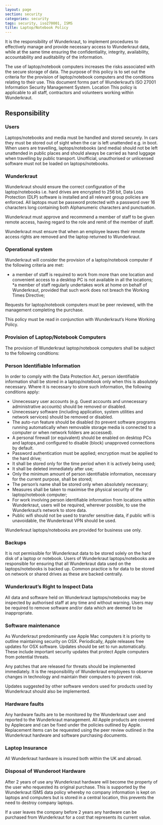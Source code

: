 ```yaml
---
layout: page
section: security
categories: security
tags: security, iso270001, ISMS
title: Laptop/Notebook Policy
---
```


It is the responsibility of Wunderkraut, to implement procedures to effectively manage and provide necessary access to Wunderkraut data, while at the same time ensuring the confidentiality, integrity, availability, accountability and auditability of the information.

The use of laptop/notebook computers increases the risks associated with the secure storage of data. The purpose of this policy is to set out the criteria for the provision of laptop/notebook computers and the conditions relating to their use.
This document forms part of Wunderkraut’s ISO 27001 Information Security Management System.
Location
This policy is applicable to all staff, contractors and volunteers working within Wunderkraut.

## Responsibility

### Users

Laptops/notebooks and media must be handled and stored securely. In cars they must be stored out of sight when the car is left unattended e.g. in boot.
When users are travelling, laptops/notebooks (and media) should not be left unattended in public places and should always be carried as hand luggage when travelling by public transport.
Unofficial, unauthorised or unlicensed software must not be loaded on laptops/notebooks.

### Wunderkraut

Wunderkraut should ensure the correct configuration of the laptop/notebooks i.e. hard drives are encrypted to 256 bit, Data Loss Protection (DLP) software is installed and all relevant group policies are enforced. All laptops must be password protected with a password over 16 characters long containing both Alphanumeric characters and punctuation.

Wunderkraut must approve and recommend a member of staff to be given remote access, having regard to the role and remit of the member of staff.

Wunderkraut must ensure that when an employee leaves their remote access rights are removed and the laptop returned to Wunderkraut.

### Operational system

Wunderkraut will consider the provision of a laptop/notebook computer if the following criteria are met:
* a member of staff is required to work from more than one location and convenient access to a desktop PC is not available in all the locations;
*a member of staff regularly undertakes work at home on behalf of Wunderkraut, provided that such work does not breach the Working Times Directive;

Requests for laptop/notebook computers must be peer reviewed, with the management completing the purchase.

This policy must be read in conjunction with Wunderkraut’s Home Working Policy.

### Provision of Laptop/Notebook Computers

The provision of Wunderkraut laptop/notebook computers shall be subject to the following conditions:

### Person Identifiable Information

In order to comply with the Data Protection Act, person identifiable information shall be stored in a laptop/notebook only when this is absolutely necessary. Where it is necessary to store such information, the following conditions apply:

* Unnecessary user accounts (e.g. Guest accounts and unnecessary administrative accounts) should be removed or disabled.
* Unnecessary software (including application, system utilities and network services) should be removed or disabled.
* The auto-run feature should be disabled (to prevent software programs running automatically when removable storage media is connected to a computer or when network folders are accessed).
* A personal firewall (or equivalent) should be enabled on desktop PCs and laptops,and configured to disable (block) unapproved connections by default.
* Password authentication must be applied;
encryption must be applied to the hard drive;
* It shall be stored only for the time period when it is actively being used;
* It shall be deleted immediately after use;
* Only the minimum amount of person identifiable information, necessary for the current purpose, shall be stored;
* The person’s name shall be stored only when absolutely necessary;
* Measures shall be taken to maximise the physical security of the laptop/notebook computer;
* For work involving person identifiable information from locations within Wunderkraut, users will be required, wherever possible, to use the Wunderkraut’s network to store data.
* Public wifi should not be used to transfer sensitive data, if public wifi is unavoidable, the Wunderkraut VPN should be used.

Wunderkraut laptops/notebooks are provided for business use only.

### Backups

It is not permissible for Wunderkraut data to be stored solely on the hard disk of a laptop or notebook. Users of Wunderkraut laptops/notebooks are responsible for ensuring that all Wunderkraut data used on the laptops/notebooks is backed up. Common practice is for data to be stored on network or shared drives as these are backed centrally.

### Wunderkraut’s Right to Inspect Data

All data and software held on Wunderkraut laptops/notebooks may be inspected by authorised staff at any time and without warning.  Users may be required to remove software and/or data which are deemed to be inappropriate.

### Software maintenance

As Wunderkraut predominantly use Apple Mac computers it is priority to outline maintaining security on OSX. Periodically, Apple releases free updates for OSX software. Updates should be set to run automatically. These include important security updates that protect Apple computers from potential threats.

Any patches that are released for threats should be implemented immediately. It is the responsibility of Wunderkraut employees to observe changes in technology and maintain their computers to prevent risk.

Updates suggested by other software vendors used for products used by Wunderkraut should also be implemented.

### Hardware faults

Any hardware faults are to be monitored by the Wunderkraut user and reported to the Wunderkraut management. All Apple products are covered by Applecare and can be fixed under the policies outlined by Apple.  Replacement items can be requested using the peer review outlined in the Wunderkraut hardware and software purchasing documents.

### Laptop Insurance

All Wunderkraut hardware is insured both within the UK and abroad.

### Disposal of Wunderoot Hardware

After 2 years of use any Wunderkraut hardware will become the property of the user who requested its original purchase.
This is supported by the Wunderkraut ISMS data policy whereby no company information is kept on laptops and computers but is stored in a central location, this prevents the need to destroy company laptops.

If a user leaves the company before 2 years any hardware can be purchased from Wunderkraut for a cost that represents its current value.
